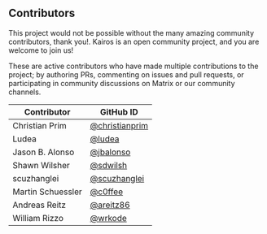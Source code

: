 ## Contributors

This project would not be possible without the many amazing community contributors, thank you!. Kairos is an open community project, and you are welcome to join us!

These are active contributors who have made multiple contributions to the project; by authoring PRs, commenting on issues and pull requests, or participating in community discussions on Matrix or our community channels.

| Contributor       | GitHub ID                                              |
|-------------------| ------------------------------------------------------ |
| Christian Prim    | [@christianprim](https://github.com/christianprim)     |
| Ludea             | [@ludea](https://github.com/ludea)                     |
| Jason B. Alonso   | [@jbalonso](https://github.com/jbalonso)               |
| Shawn Wilsher     | [@sdwilsh](https://github.com/sdwilsh)                 |
| scuzhanglei       | [@scuzhanglei](https://github.com/scuzhanglei)         |
| Martin Schuessler | [@c0ffee](https://github.com/c0ffee)                   |
| Andreas Reitz     | [@areitz86](https://github.com/areitz86)               |
| William Rizzo     | [@wrkode](https://github.com/wrkode)                   |
